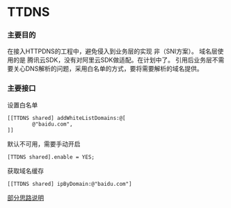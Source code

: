 # TTDNS
### 主要目的
在接入HTTPDNS的工程中，避免侵入到业务层的实现 非（SNI方案）。
域名层使用的是 腾讯云SDK，没有对阿里云SDK做适配。在计划中了。
引用后业务层不需要关心DNS解析的问题，采用白名单的方式，要将需要解析的域名提供。

### 主要接口
设置白名单
```
[[TTDNS shared] addWhiteListDomains:@[
        @"baidu.com",
]]
```

默认不可用，需要手动开启
```
[TTDNS shared].enable = YES;
```

获取域名缓存
```
[[TTDNS shared] ipByDomain:@"baidu.com"]

```
[部分思路说明](https://zhuanlan.zhihu.com/p/456131131)
